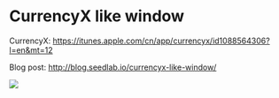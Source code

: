 # CurrencyX like window

CurrencyX: https://itunes.apple.com/cn/app/currencyx/id1088564306?l=en&mt=12

Blog post: http://blog.seedlab.io/currencyx-like-window/

![](http://deeppic.b0.upaiyun.com/1607/41NYpDeU-.jpg
)
